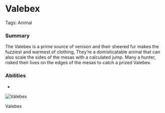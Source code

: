 # Valebex

Tags: Animal

### Summary

The Valebex is a prime source of venison and their sheered fur makes the fuzziest and warmest of clothing, They’re a domisticatable animal that can also scale the sides of the mesas with a calculated jump. Many a hunter, risked their lives on the edges of the mesas to catch a prized Valebex.

### Abilities

-

![Valebex](image%2048.png)

Valebex